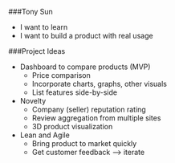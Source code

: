 ###Tony Sun
* I want to learn
* I want to build a product with real usage

###Project Ideas
* Dashboard to compare products (MVP)
  * Price comparison
  * Incorporate charts, graphs, other visuals
  * List features side-by-side
* Novelty
  * Company (seller) reputation rating
  * Review aggregation from multiple sites
  * 3D product visualization
* Lean and Agile
  * Bring product to market quickly
  * Get customer feedback --> iterate  
